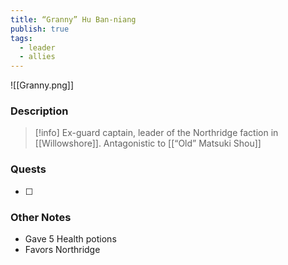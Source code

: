 ```yaml
---
title: “Granny” Hu Ban-niang
publish: true
tags:
  - leader
  - allies
---
```


![[Granny.png]]
### Description
> [!info] Ex-guard captain, leader of the Northridge faction in [[Willowshore]]. Antagonistic to [[“Old” Matsuki Shou]]
### Quests
- [ ] 
### Other Notes
- Gave 5 Health potions
- Favors Northridge